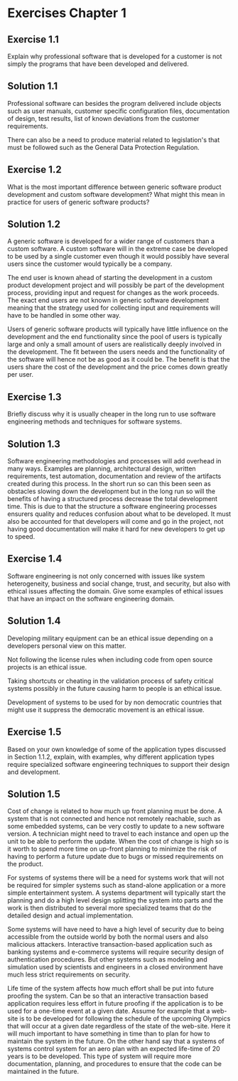 # Exercises Chapter 1

## Exercise 1.1

Explain why professional software that is developed for a customer is not simply the programs that have been developed and delivered.

## Solution 1.1

Professional software can besides the program delivered include objects such as user manuals, customer specific configuration files, documentation of design, test results, list of known deviations from the customer requirements.

There can also be a need to produce material related to legislation's that must be followed such as the General Data Protection Regulation.

## Exercise 1.2

What is the most important difference between generic software product development and custom software development? What might this mean in practice for users of generic software products?  

## Solution 1.2

A generic software is developed for a wider range of customers than a custom software. A custom software will in the extreme case be developed to be used by a single customer even though it would possibly have several users since the customer would typically be a company.

The end user is known ahead of starting the development in a custom product development project and will possibly be part of the development process, providing input and request for changes as the work proceeds. The exact end users are not known in generic software development meaning that the strategy used for collecting input and requirements will have to be handled in some other way.

Users of generic software products will typically have little influence on the development and the end functionality since the pool of users is typically large and only a small amount of users are realistically deeply involved in the development. The fit between the users needs and the functionality of the software will hence not be as good as it could be. The benefit is that the users share the cost of the development and the price comes down greatly per user.

## Exercise 1.3

Briefly discuss why it is usually cheaper in the long run to use software engineering methods and techniques for software systems.

## Solution 1.3

Software engineering methodologies and processes will add overhead in many ways. Examples are planning, architectural design, written requirements, test automation, documentation and review of the artifacts created during this process. In the short run so can this been seen as obstacles slowing down the development but in the long run so will the benefits of having a structured process decrease the total development time. This is due to that the structure a software engineering processes ensurers quality and reduces confusion about what to be developed. It must also be accounted for that developers will come and go in the project, not having good documentation will make it hard for new developers to get up to speed.

## Exercise 1.4

Software engineering is not only concerned with issues like system heterogeneity, business and social change, trust, and security, but also with ethical issues affecting the domain. Give some examples of ethical issues that have an impact on the software engineering domain.

## Solution 1.4

Developing military equipment can be an ethical issue depending on a developers personal view on this matter.

Not following the license rules when including code from open source projects is an ethical issue.

Taking shortcuts or cheating in the validation process of safety critical systems possibly in the future causing harm to people is an ethical issue.

Development of systems to be used for by non democratic countries that might use it suppress the democratic movement is an ethical issue.

## Exercise 1.5

Based on your own knowledge of some of the application types discussed in Section 1.1.2, explain, with examples, why different application types require specialized software engineering techniques to support their design and development.

## Solution 1.5

Cost of change is related to how much up front planning must be done. A system that is not connected and hence not remotely reachable, such as some embedded systems, can be very costly to update to a new software version. A technician might need to travel to each instance and open up the unit to be able to perform the update. When the cost of change is high so is it worth to spend more time on up-front planning to minimize the risk of having to perform a future update due to bugs or missed requirements on the product.

For systems of systems there will be a need for systems work that will not be required for simpler systems such as stand-alone application or a more simple entertainment system. A systems department will typically start the planning and do a high level design splitting the system into parts and the work is then distributed to several more specialized teams that do the detailed design and actual implementation.

Some systems will have need to have a high level of security due to being accessible from the outside world by both the normal users and also malicious attackers. Interactive transaction-based application such as banking systems and e-commerce systems will require security design of authentication procedures. But other systems such as modeling and simulation used by scientists and engineers in a closed environment have much less strict requirements on security.

Life time of the system affects how much effort shall be put into future proofing the system. Can be so that an  interactive transaction based application requires less effort in future proofing if the application is to be used for a one-time event at a given date. Assume for example that a web-site is to be developed for following the schedule of the upcoming Olympics that will occur at a given date regardless of the state of the web-site. Here it will much important to have something in time than to plan for how to maintain the system in the future. On the other hand say that a systems of systems control system for an aero plan with an expected life-time of 20 years is to be developed. This type of system will require more documentation, planning, and procedures to ensure that the code can be maintained in the future.
